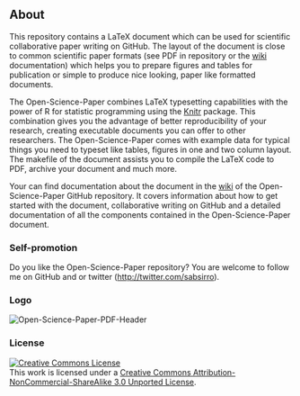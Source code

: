 ## About

This repository contains a LaTeX document which can be used for scientific
collaborative paper writing on GitHub. The layout of the document is
close to common scientific paper formats (see PDF in repository or the
[wiki](https://github.com/cpfaff/Open-Science-Paper/wiki) documentation) which
helps you to prepare figures and tables for publication or simple to produce
nice looking, paper like formatted documents. 

The Open-Science-Paper combines LaTeX typesetting capabilities with the power
of R for statistic programming using the [Knitr](http://yihui.name/knitr/)
package. This combination gives you the advantage of better reproducibility of
your research, creating executable documents you can offer to other researchers.
The Open-Science-Paper comes with example data for typical things you need to
typeset like tables, figures in one and two column layout. The makefile of the
document assists you to compile the LaTeX code to PDF, archive your document and
much more.

Your can find documentation about the document in the
[wiki](https://github.com/cpfaff/Open-Science-Paper/wiki) of the
Open-Science-Paper GitHub repository. It covers information about how to get
started with the document, collaborative writing on GitHub and a detailed
documentation of all the components contained in the Open-Science-Paper
document.

### Self-promotion

Do you like the Open-Science-Paper repository? You are welcome to follow me on
GitHub and or twitter (http://twitter.com/sabsirro).

### Logo

![Open-Science-Paper-PDF-Header](https://dl.dropbox.com/u/844606/Open-Science-Paper-Documentation/open-science-papers-logo.png)

### License

<a rel="license" href="http://creativecommons.org/licenses/by-nc-sa/3.0/"><img alt="Creative Commons License" style="border-width:0" src="http://i.creativecommons.org/l/by-nc-sa/3.0/88x31.png" /></a><br />This work is licensed under a <a rel="license" href="http://creativecommons.org/licenses/by-nc-sa/3.0/">Creative Commons Attribution-NonCommercial-ShareAlike 3.0 Unported License</a>.
